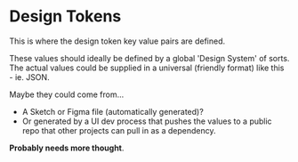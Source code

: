 # Design Tokens

This is where the design token key value pairs are defined.

These values should ideally be defined by a global 'Design System' of sorts. The actual values could be supplied in a universal (friendly format) like this - ie. JSON.

Maybe they could come from...

* A Sketch or Figma file (automatically generated)?
* Or generated by a UI dev process that pushes the values to a public repo that other projects can pull in as a dependency.

**Probably needs more thought**.
